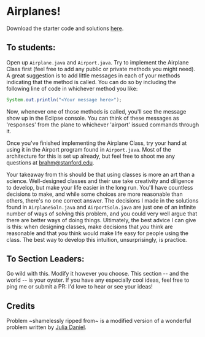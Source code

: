 # Airplanes!

Download the starter code and solutions [here](https://github.com/brahmcapoor/CS106-teaching-materials/raw/master/CS106A/Airplanes/eclipse_project.zip).

## To students:

Open up `Airplane.java` and `Airport.java`. Try to implement the Airplane Class first (feel free to add any public or private methods you might need). A great suggestion is to add little messages in each of your methods indicating that the method is called. You can do so by including the following line of code in whichever method you like:

```java
System.out.println("<Your message here>");
```

Now, whenever one of those methods is called, you'll see the message show up in the Eclipse console. You can think of these messages as 'responses' from the plane to whichever 'airport' issued commands through it.

Once you've finished implementing the Airplane Class, try your hand at using it in the Airport program found in `Airport.java`. Most of the architecture for this is set up already, but feel free to shoot me any questions at [brahm@stanford.edu](mailto:brahm@stanford.edu).

Your takeaway from this should be that using classes is more an art than a science. Well-designed classes and their use take creativity and diligence to develop, but make your life easier in the long run. You'll have countless decisions to make, and while some choices are more reasonable than others, there's no one correct answer. The decisions I made in the solutions found in `AirplaneSoln.java` and `AirportSoln.java` are just one of an infinite number of ways of solving this problem, and you could very well argue that there are better ways of doing things. Ultimately, the best advice I can give is this: when designing classes, make decisions that _you_ think are reasonable and that _you_ think would make life easy for people using the class. The best way to develop this intuition, unsurprisingly, is practice.

## To Section Leaders:

Go wild with this. Modify it however you choose. This section -- and the world -- is your oyster. If you have any especially cool ideas, feel free to ping me or submit a PR: I'd love to hear or see your ideas!

## Credits

Problem ~shamelessly ripped from~ is a modified version of a wonderful problem written by [Julia Daniel](http://stanford.edu/~jdaniel7/).
